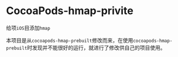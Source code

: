 # CocoaPods-hmap-privite
给项`iOS`目添加`hmap`

本项目是从`cocoapods-hmap-prebuilt`修改而来，在使用`cocoapods-hmap-prebuilt`时发现并不能很好的运行，就进行了修改供自己的项目使用。
